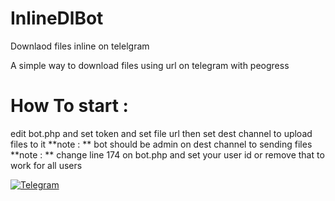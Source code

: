 # InlineDlBot
Downlaod files inline on telelgram

A simple way to download files using url on telegram with peogress

# How To start :
edit bot.php and set token and set file url then set dest channel to upload files to it
**note : ** bot should be admin on dest channel to sending files
**note : ** change line 174 on bot.php and set your user id or remove that to work for all users

[![Telegram](http://trellobot.doomdns.org/telegrambadge.svg)](https://telegram.me/smostafaaz)

